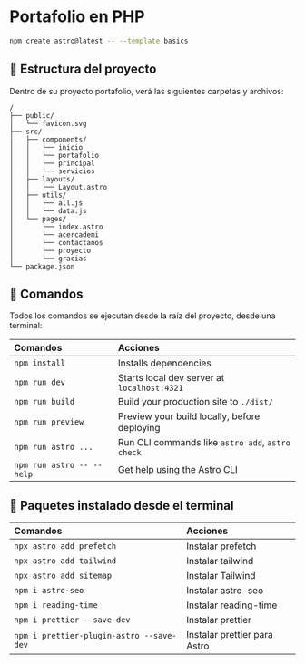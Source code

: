 # Portafolio en PHP

```sh
npm create astro@latest -- --template basics
```

## 🚀 Estructura del proyecto

Dentro de su proyecto portafolio, verá las siguientes carpetas y archivos:

```text
/
├── public/
│   └── favicon.svg
├── src/
│   ├── components/
│   │   └── inicio
│   │   └── portafolio
│   │   └── principal
│   │   └── servicios
│   ├── layouts/
│   │   └── Layout.astro
│   ├── utils/
│   │   └── all.js
│   │   └── data.js
│   └── pages/
│       └── index.astro
│       └── acercademi
│       └── contactanos
│       └── proyecto
│       └── gracias
└── package.json
```

## 🧞 Comandos

Todos los comandos se ejecutan desde la raíz del proyecto, desde una terminal:

| Comandos                  | Acciones                                         |
| :------------------------ | :----------------------------------------------- |
| `npm install`             | Installs dependencies                            |
| `npm run dev`             | Starts local dev server at `localhost:4321`      |
| `npm run build`           | Build your production site to `./dist/`          |
| `npm run preview`         | Preview your build locally, before deploying     |
| `npm run astro ...`       | Run CLI commands like `astro add`, `astro check` |
| `npm run astro -- --help` | Get help using the Astro CLI                     |

## 👀 Paquetes instalado desde el terminal

| Comandos                                 | Acciones                                         |
| :----------------------------------------| :----------------------------------------------- |
| `npx astro add prefetch`                 | Instalar prefetch                                |
| `npx astro add tailwind`                 | Instalar tailwind                                |
| `npx astro add sitemap`                  | Instalar Tailwind                                |
| `npm i astro-seo`                        | Instalar astro-seo                               |
| `npm i reading-time`                     | Instalar reading-time                            |
| `npm i prettier --save-dev`              | Instalar prettier                                |
| `npm i prettier-plugin-astro --save-dev` | Instalar prettier para Astro                     |
